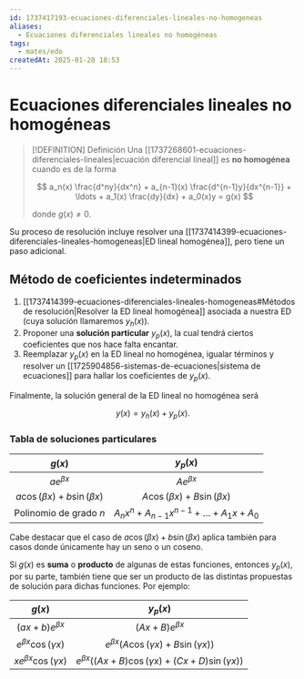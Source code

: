 ```yaml
---
id: 1737417193-ecuaciones-diferenciales-lineales-no-homogeneas
aliases:
  - Ecuaciones diferenciales lineales no homogéneas
tags:
  - mates/edo
createdAt: 2025-01-20 18:53
---
```


# Ecuaciones diferenciales lineales no homogéneas

> [!DEFINITION] Definición
> Una [[1737268601-ecuaciones-diferenciales-lineales|ecuación diferencial lineal]] es **no homogénea** cuando es de la forma
>
> $$
> a_n(x) \frac{d^ny}{dx^n} + a_{n-1}(x) \frac{d^{n-1}y}{dx^{n-1}} + \ldots + a_1(x) \frac{dy}{dx} + a_0(x)y = g(x)
> $$
>
> donde $g(x) \neq 0$.

Su proceso de resolución incluye resolver una [[1737414399-ecuaciones-diferenciales-lineales-homogeneas|ED lineal homogénea]], pero tiene un paso adicional.

## Método de coeficientes indeterminados

1. [[1737414399-ecuaciones-diferenciales-lineales-homogeneas#Métodos de resolución|Resolver la ED lineal homogénea]] asociada a nuestra ED (cuya solución llamaremos $y_h(x)$).
2. Proponer una **solución particular** $y_p(x)$, la cual tendrá ciertos coeficientes que nos hace falta encantar.
3. Reemplazar $y_p(x)$ en la ED lineal no homogénea, igualar términos y resolver un [[1725904856-sistemas-de-ecuaciones|sistema de ecuaciones]] para hallar los coeficientes de $y_p(x)$.

Finalmente, la solución general de la ED lineal no homogénea será

$$
y(x) = y_h(x) + y_p(x)
.$$

### Tabla de soluciones particulares

|              $g(x)$               |                      $y_p(x)$                      |
| :-------------------------------: | :------------------------------------------------: |
|          $a e^{\beta x}$          |                   $Ae^{\beta x}$                   |
| $a\cos(\beta x) + b\sin(\beta x)$ |         $A\cos(\beta x) + B\sin(\beta x)$          |
|      Polinomio de grado $n$       | $A_n x^n + A_{n-1} x^{n-1} + \ldots + A_1 x + A_0$ |

Cabe destacar que el caso de $a\cos(\beta x) + b\sin(\beta x)$ aplica también para casos donde únicamente hay un seno o un coseno.

Si $g(x)$ es **suma** o **producto** de algunas de estas funciones, entonces $y_p(x)$, por su parte, también tiene que ser un producto de las distintas propuestas de solución para dichas funciones. Por ejemplo:

|            $g(x)$            |                            $y_p(x)$                            |
| :--------------------------: | :------------------------------------------------------------: |
|    $(ax + b)e^{\beta x}$     |                     $(Ax + B)e^{\beta x}$                      |
| $e^{\beta x}\cos(\gamma x)$  |        $e^{\beta x}(A\cos(\gamma x) + B\sin(\gamma x))$        |
| $xe^{\beta x}\cos(\gamma x)$ | $e^{\beta x}((Ax + B)\cos(\gamma x) + (Cx + D)\sin(\gamma x))$ |
